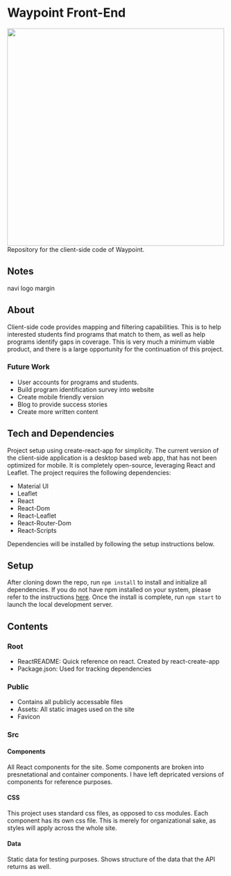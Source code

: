 # Waypoint Front-End
<img src="https://raw.githubusercontent.com/wwami-pipeline/Front-End/master/public/assets/logo.png" width="500">
Repository for the client-side code of Waypoint.  

## Notes
navi logo margin

## About
Client-side code provides mapping and filtering capabilities. This is to help interested students find programs that match to them, as well as help programs identify gaps in coverage. This is very much a minimum viable product, and there is a large opportunity for the continuation of this project.

### Future Work
- User accounts for programs and students.
- Build program identification survey into website
- Create mobile friendly version
- Blog to provide success stories
- Create more written content

## Tech and Dependencies
Project setup using create-react-app for simplicity. The current version of the client-side application is a desktop based web app, that has not been optimized for mobile. It is completely open-source, leveraging React and Leaflet. The project requires the following dependencies:
- Material UI
- Leaflet
- React
- React-Dom
- React-Leaflet
- React-Router-Dom
- React-Scripts

Dependencies will be installed by following the setup instructions below.

## Setup
After cloning down the repo, run `npm install` to install and initialize all dependencies. If you do not have npm installed on your system, please refer to the instructions [here](https://www.npmjs.com/get-npm). Once the install is complete, run `npm start` to launch the local development server.

## Contents
### Root
- ReactREADME: Quick reference on react. Created by react-create-app
- Package.json: Used for tracking dependencies
### Public
- Contains all publicly accessable files
- Assets: All static images used on the site
- Favicon
### Src
#### Components
All React components for the site. Some components are broken into presnetational and container components. I have left depricated versions of components for reference purposes. 
#### CSS
This project uses standard css files, as opposed to css modules. Each component has its own css file. This is merely for organizational sake, as styles will apply across the whole site.
#### Data
Static data for testing purposes. Shows structure of the data that the API returns as well.
